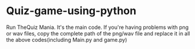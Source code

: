 # Quiz-game-using-python
Run TheQuiz Mania. It's the main code.
If you're having problems with png or wav files, copy the complete path of the png/wav file and replace it in all the above codes(including Main.py and game.py)
